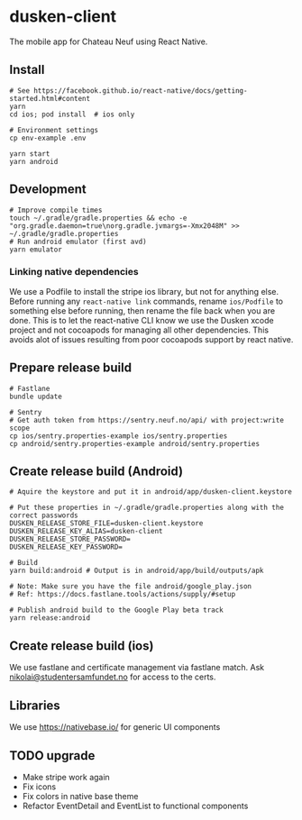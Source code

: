 # dusken-client

The mobile app for Chateau Neuf using React Native.

## Install

    # See https://facebook.github.io/react-native/docs/getting-started.html#content
    yarn
    cd ios; pod install  # ios only

    # Environment settings
    cp env-example .env

    yarn start
    yarn android

## Development

    # Improve compile times
    touch ~/.gradle/gradle.properties && echo -e "org.gradle.daemon=true\norg.gradle.jvmargs=-Xmx2048M" >> ~/.gradle/gradle.properties
    # Run android emulator (first avd)
    yarn emulator

### Linking native dependencies

We use a Podfile to install the stripe ios library, but not for anything else.
Before running any `react-native link` commands, rename `ios/Podfile` to something else before running, then rename the file back when you are done.
This is to let the react-native CLI know we use the Dusken xcode project and not cocoapods for managing all other dependencies.
This avoids alot of issues resulting from poor cocoapods support by react native.

## Prepare release build

    # Fastlane
    bundle update

    # Sentry
    # Get auth token from https://sentry.neuf.no/api/ with project:write scope
    cp ios/sentry.properties-example ios/sentry.properties
    cp android/sentry.properties-example android/sentry.properties

## Create release build (Android)

    # Aquire the keystore and put it in android/app/dusken-client.keystore

    # Put these properties in ~/.gradle/gradle.properties along with the correct passwords
    DUSKEN_RELEASE_STORE_FILE=dusken-client.keystore
    DUSKEN_RELEASE_KEY_ALIAS=dusken-client
    DUSKEN_RELEASE_STORE_PASSWORD=
    DUSKEN_RELEASE_KEY_PASSWORD=

    # Build
    yarn build:android # Output is in android/app/build/outputs/apk

    # Note: Make sure you have the file android/google_play.json
    # Ref: https://docs.fastlane.tools/actions/supply/#setup

    # Publish android build to the Google Play beta track
    yarn release:android

## Create release build (ios)

We use fastlane and certificate management via fastlane match. Ask nikolai@studentersamfundet.no for access to the certs.

## Libraries

We use <https://nativebase.io/> for generic UI components

## TODO upgrade

- Make stripe work again
- Fix icons
- Fix colors in native base theme
- Refactor EventDetail and EventList to functional components
